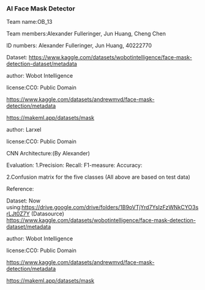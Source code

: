 ### AI Face Mask Detector

Team name:OB_13

Team members:Alexander Fulleringer, Jun Huang, Cheng Chen

ID numbers: Alexander Fulleringer, Jun Huang, 40222770

Dataset: https://www.kaggle.com/datasets/wobotintelligence/face-mask-detection-dataset/metadata

author: Wobot Intelligence

license:CC0: Public Domain 

https://www.kaggle.com/datasets/andrewmvd/face-mask-detection/metadata

https://makeml.app/datasets/mask

author: Larxel

license:CC0: Public Domain

CNN Architecture:(By Alexander)

Evaluation:
1.Precision:
Recall:
F1-measure:
Accuracy:

2.Confusion matrix for the five classes
(All above are based on test data)

Reference:


Dataset:
Now using:https://drive.google.com/drive/folders/1B9oVTjYrd7YsIzFzWNkCYO3srLJt0Z7Y
(Datasource)
https://www.kaggle.com/datasets/wobotintelligence/face-mask-detection-dataset/metadata

author: Wobot Intelligence

license:CC0: Public Domain 

https://www.kaggle.com/datasets/andrewmvd/face-mask-detection/metadata

https://makeml.app/datasets/mask




